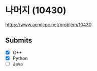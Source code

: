 
# 나머지 (10430)

https://www.acmicpc.net/problem/10430

## Submits

- [x] C++
- [x] Python
- [ ] Java
